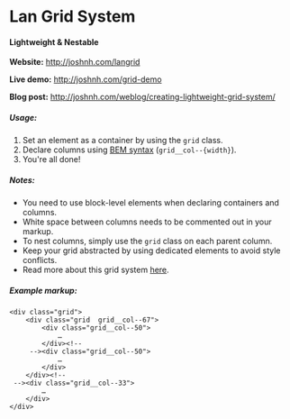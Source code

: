 # Lan Grid System

#### Lightweight & Nestable

__Website:__ http://joshnh.com/langrid

__Live demo:__ http://joshnh.com/grid-demo

__Blog post:__ http://joshnh.com/weblog/creating-lightweight-grid-system/

##### Usage:

1. Set an element as a container by using the <code>grid</code> class.
2. Declare columns using <a href="http://getbem.com/introduction/">BEM syntax</a> (<code>grid__col--{width}</code>).
3. You're all done!

##### Notes:

- You need to use block-level elements when declaring containers and columns.
- White space between columns needs to be commented out in your markup.
- To nest columns, simply use the <code>grid</code> class on each parent column.
- Keep your grid abstracted by using dedicated elements to avoid style conflicts.
- Read more about this grid system <a href="http://joshnh.com/weblog/creating-lightweight-grid-system/">here</a>.

                
##### Example markup:

~~~
<div class="grid">
	<div class="grid  grid__col--67">
		<div class="grid__col--50">
			…
		</div><!--
	 --><div class="grid__col--50">
			…
		</div>
	</div><!--
 --><div class="grid__col--33">
		…
	</div>
</div>
~~~
